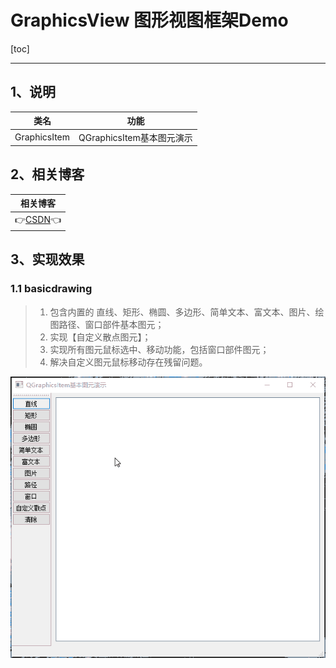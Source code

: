 # GraphicsView 图形视图框架Demo

[toc]

---

## 1、说明

|     类名     | 功能                      |
| :----------: | ------------------------- |
| GraphicsItem | QGraphicsItem基本图元演示 |




## 2、相关博客

|                           相关博客                           |
| :----------------------------------------------------------: |
| 👉[CSDN](https://blog.csdn.net/qq_43627907/category_12033351.html)👈 |



## 3、实现效果

### 1.1 basicdrawing

> 1. 包含内置的 直线、矩形、椭圆、多边形、简单文本、富文本、图片、绘图路径、窗口部件基本图元；
> 2. 实现【自定义散点图元】；
> 3. 实现所有图元鼠标选中、移动功能，包括窗口部件图元；
> 4. 解决自定义图元鼠标移动存在残留问题。

![GraphicsItem-tuya](GraphicsviewDemo.assets/GraphicsItem-tuya.gif)
